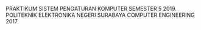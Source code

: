 
PRAKTIKUM SISTEM PENGATURAN KOMPUTER SEMESTER 5 2019.
POLITEKNIK ELEKTRONIKA NEGERI SURABAYA
COMPUTER ENGINEERING 2017 